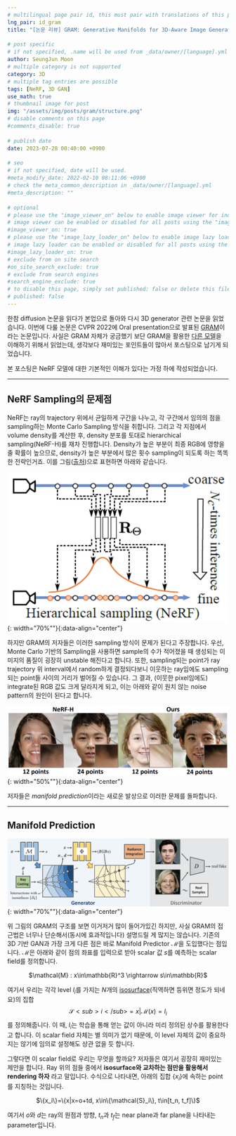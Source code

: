 ```yaml
---
# multilingual page pair id, this must pair with translations of this page. (This name must be unique)
lng_pair: id_gram
title: "[논문 리뷰] GRAM: Generative Manifolds for 3D-Aware Image Generation"

# post specific
# if not specified, .name will be used from _data/owner/[language].yml
author: SeungJun Moon
# multiple category is not supported
category: 3D
# multiple tag entries are possible
tags: [NeRF, 3D GAN]
use_math: true
# thumbnail image for post
img: "/assets/img/posts/gram/structure.png"
# disable comments on this page
#comments_disable: true

# publish date
date: 2023-07-28 00:40:00 +0900

# seo
# if not specified, date will be used.
#meta_modify_date: 2022-02-10 08:11:06 +0900
# check the meta_common_description in _data/owner/[language].yml
#meta_description: ""

# optional
# please use the "image_viewer_on" below to enable image viewer for individual pages or posts (_posts/ or [language]/_posts folders).
# image viewer can be enabled or disabled for all posts using the "image_viewer_posts: true" setting in _data/conf/main.yml.
#image_viewer_on: true
# please use the "image_lazy_loader_on" below to enable image lazy loader for individual pages or posts (_posts/ or [language]/_posts folders).
# image lazy loader can be enabled or disabled for all posts using the "image_lazy_loader_posts: true" setting in _data/conf/main.yml.
#image_lazy_loader_on: true
# exclude from on site search
#on_site_search_exclude: true
# exclude from search engines
#search_engine_exclude: true
# to disable this page, simply set published: false or delete this file
# published: false
---
```


<!-- outline-start -->

한참 diffusion 논문을 읽다가 본업으로 돌아와 다시 3D generator 관련 논문을 읽었습니다. 이번에 다룰 논문은 CVPR 2022에 Oral presentation으로 발표된 [GRAM](https://arxiv.org/abs/2112.08867)이라는 논문입니다. 사실은 GRAM 자체가 궁금했기 보단 GRAM을 활용한 [다른 모델](https://arxiv.org/abs/2210.06465)을 이해하기 위해서 읽었는데, 생각보다 재미있는 포인트들이 많아서 포스팅으로 남기게 되었습니다.

본 포스팅은 NeRF 모델에 대한 기본적인 이해가 있다는 가정 하에 작성되었습니다.

<!-- outline-end -->

***

## NeRF Sampling의 문제점

NeRF는 ray의 trajectory 위에서 균일하게 구간을 나누고, 각 구간에서 임의의 점을 sampling하는 Monte Carlo Sampling 방식을 취합니다. 그리고 각 지점에서 volume density를 계산한 후, density 분포를 토대로 hierarchical sampling(NeRF-H)를 재차 진행합니다. Density가 높은 부분이 최종 RGB에 영향을 줄 확률이 높으므로, density가 높은 부분에서 많은 횟수 sampling이 되도록 하는 똑똑한 전략인거죠. 이를 그림([출처](https://jaminfong.cn/neusample/))으로 표현하면 아래와 같습니다.

![Alt text](/assets/img/posts/gram/sampling_nerf.png){: width="70%""}{:data-align="center"}

하지만 GRAM의 저자들은 이러한 sampling 방식이 문제가 된다고 주장합니다. 우선, Monte Carlo 기반의 Sampling을 사용하면 sample의 수가 적어졌을 때 생성되는 이미지의 품질이 굉장히 unstable 해진다고 합니다. 또한, sampling되는 point가 ray trajectory 위 interval에서 random하게 결정되다보니 이웃하는 ray임에도 sampling되는 point들 사이의 거리가 벌어질 수 있습니다. 그 결과, (이웃한 pixel임에도) integrate된 RGB 값도 크게 달라지게 되고, 이는 아래와 같이 원치 않는 noise pattern의 원인이 된다고 합니다.

![Alt text](/assets/img/posts/gram/noise_nerf.png){: width="50%""}{:data-align="center"}

저자들은 *manifold prediction*이라는 새로운 발상으로 이러한 문제를 돌파합니다.

***

## Manifold Prediction

![Alt text](/assets/img/posts/gram/structure.png){: width="70%""}{:data-align="center"}

위 그림의 GRAM의 구조를 보면 이거저거 많이 들어가있긴 하지만, 사실 GRAM의 접근법은 너무나 단순해서(동시에 효과적입니다) 설명드릴 게 많지는 않습니다. 기존의 3D 기반 GAN과 가장 크게 다른 점은 바로 Manifold Predictor $\mathcal{M}$을 도입했다는 점입니다. $\mathcal{M}$은 아래와 같이 점의 좌표를 입력으로 받아 scalar 값 $s$를 예측하는 scalar field를 정의합니다.

<div align="center">
$\mathcal{M} : x\in\mathbb{R}^3 \rightarrow s\in\mathbb{R}$
</div>

여기서 우리는 각각 level ${l_i}$를 가지는 $N$개의 [isosurface](https://en.wikipedia.org/wiki/Isosurface)(직역하면 등위면 정도가 되네요)의 집합 $${\mathcal{S}<sub>i</sub>}={x|\mathcal{M}(x)=l_i}$$를 정의해줍니다. 이 때, $l_i$는 학습을 통해 얻는 값이 아니라 미리 정의된 상수를 활용한다고 합니다. 이 scalar field 자체는 별 의미가 없기 때문에, 이 level 자체의 값이 중요하지는 않기에 임의로 설정해도 상관 없을 듯 합니다.

그렇다면 이 scalar field로 우리는 무엇을 할까요? 저자들은 여기서 굉장히 재미있는 제안을 합니다. Ray 위의 점들 중에서 **isosurface와 교차하는 점만을 활용해서 rendering 하자** 라고 말입니다. 수식으로 나타내면, 아래의 집합 $\{x_{i}\}$에 속하는 point를 지칭하는 것입니다.

<div align="center">
$\{x_i\}=\{x|x=o+td, x\in\{\mathcal{S}_i\}, t\in[t_n, t_f]\}$
</div>

여기서 $o$와 $d$는 ray의 원점과 방향, $t_n$과 $t_f$는 near plane과 far plane을 나타내는 parameter입니다.


